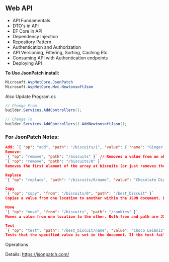 ## Web API

- API Fundamentals
- DTO's in API
- EF Core in API
- Dependency Injection
- Repository Pattern
- Authentication and Authorization
- API Versioning, Filtering, Sorting, Caching Etc
- Consuming API with Authentication endpoints
- Deploying API


**To Use JsonPatch install:**
```c#
Microsoft.AspNetCore.JsonPatch
Microsoft.AspNetCore.Mvc.NewtonsoftJson
```
Also Update Program.cs
```c#
// Change From
builder.Services.AddControllers();

// Change To
builder.Services.AddControllers().AddNewtonsoftJson();
```


### For JsonPatch Notes:
```Json
Add: `{ "op": "add", "path": "/biscuits/1", "value": { "name": "Ginger Nut" } }`
Remove: 
`{ "op": "remove", "path": "/biscuits" }` // Removes a value from an object or array.
`{ "op": "remove", "path": "/biscuits/0" }`
Removes the first element of the array at biscuits (or just removes the “0” key if biscuits is an object)

Replace
`{ "op": "replace", "path": "/biscuits/0/name", "value": "Chocolate Digestive" }`

Copy
`{ "op": "copy", "from": "/biscuits/0", "path": "/best_biscuit" }`
Copies a value from one location to another within the JSON document. Both from and path are JSON Pointers.

Move
`{ "op": "move", "from": "/biscuits", "path": "/cookies" }`
Moves a value from one location to the other. Both from and path are JSON Pointers.

Test
`{ "op": "test", "path": "/best_biscuit/name", "value": "Choco Leibniz" }`
Tests that the specified value is set in the document. If the test fails, then the patch as a whole should not apply.
```
Operations


Details: https://jsonpatch.com/









